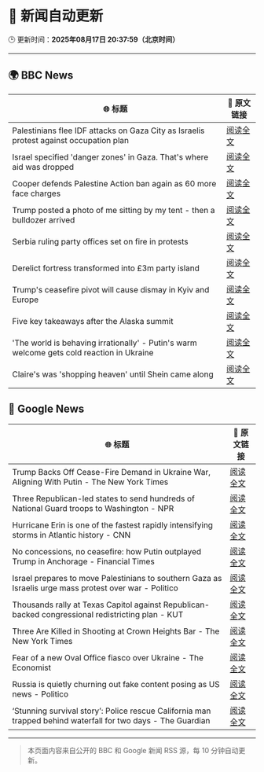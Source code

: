 # 🧠 新闻自动更新

🕒 更新时间：**2025年08月17日 20:37:59（北京时间）**

---

## 🌍 BBC News

| 🌐 标题 | 🔗 原文链接 |
|--------|-------------|
| Palestinians flee IDF attacks on Gaza City as Israelis protest against occupation plan | [阅读全文](https://www.bbc.com/news/articles/c2018wx3zlgo?at_medium=RSS&at_campaign=rss) |
| Israel specified 'danger zones' in Gaza. That's where aid was dropped | [阅读全文](https://www.bbc.com/news/videos/cn851l607djo?at_medium=RSS&at_campaign=rss) |
| Cooper defends Palestine Action ban again as 60 more face charges | [阅读全文](https://www.bbc.com/news/articles/c4gj93j2r2go?at_medium=RSS&at_campaign=rss) |
| Trump posted a photo of me sitting by my tent - then a bulldozer arrived | [阅读全文](https://www.bbc.com/news/articles/cx2x39d2jxvo?at_medium=RSS&at_campaign=rss) |
| Serbia ruling party offices set on fire in protests | [阅读全文](https://www.bbc.com/news/articles/c9qye9qvxn5o?at_medium=RSS&at_campaign=rss) |
| Derelict fortress transformed into £3m party island | [阅读全文](https://www.bbc.com/news/articles/crm4er70410o?at_medium=RSS&at_campaign=rss) |
| Trump's ceasefire pivot will cause dismay in Kyiv and Europe | [阅读全文](https://www.bbc.com/news/articles/clyvd2jpy1no?at_medium=RSS&at_campaign=rss) |
| Five key takeaways after the Alaska summit | [阅读全文](https://www.bbc.com/news/articles/c4gj9er0x0zo?at_medium=RSS&at_campaign=rss) |
| 'The world is behaving irrationally' - Putin's warm welcome gets cold reaction in Ukraine | [阅读全文](https://www.bbc.com/news/articles/ckg4mj4011lo?at_medium=RSS&at_campaign=rss) |
| Claire's was 'shopping heaven' until Shein came along | [阅读全文](https://www.bbc.com/news/articles/c23pek275p5o?at_medium=RSS&at_campaign=rss) |

## 📰 Google News

| 🌐 标题 | 🔗 原文链接 |
|--------|-------------|
| Trump Backs Off Cease-Fire Demand in Ukraine War, Aligning With Putin - The New York Times | [阅读全文](https://news.google.com/rss/articles/CBMimAFBVV95cUxQUDlqY01BSzJUUXRoMDhIWlU4TUcxaWJtRWFrX01UbUhVUXFUTS1SQ3JNRVpnYmtBRThSOHdFRTZ2YU9DWWl1SW9ZaGRvNjlLTHVZVUJESlpGTGV5T0g0ZTZXekRZdXZJdXljTDRHWmROMV9wSWNFckRabW41S2tPWjFud0ZkbVZuSWV6dS0ydkw2Mnd5a2NGeQ?oc=5) |
| Three Republican-led states to send hundreds of National Guard troops to Washington - NPR | [阅读全文](https://news.google.com/rss/articles/CBMixwFBVV95cUxNWU9uWllLcDQ0eVJfLURRdGdmN0VhaEUzZWRCTGw4d3NjSzJkRTVJVHM5N1FRRmJTNTZrb0hHV3AtcTZfdERkdGFaVnNrZjdCMUFGOG9Mb19FUE9rME44cWdkUXZFZ192NHlBRWxHdmdWcXgxemhzd2JXS3BoOTdBS3prbWRxQXJTOTdwV0U3czA1aWw0cng1bUpXUHFTbGxKRzZEb2JRWnFDMTdPbjJjbzc0Vzh1NWd3TWpfYVBRd0VzLWpDOGRJ?oc=5) |
| Hurricane Erin is one of the fastest rapidly intensifying storms in Atlantic history - CNN | [阅读全文](https://news.google.com/rss/articles/CBMihgFBVV95cUxNTl95bXBrN183dWoyQ0Q3R1JzVldqMFpjejcyVFhIakdMTWlIMC0wOUhHcG1iYm9XaTF2SW8xVTFZMEViS3dvQVRzTzQ4bzBISnJjRXY5OXZ0RjhvbExMY0xyQno0Vlc4THdaVmdoUU5BeHZIR2pmMnNoSzBucGZ1Mk83TjU2UdIBiwFBVV95cUxPbTZack8yRzlib3c2SDM3VkNSTUphQnFhRUR6RXp5WmhZQ2dTbmtuc0hKZ2tIUFY0ZG5zQmo0M2FoUW1VR3JmZFVzaGZnUUlSdTRha1lKUUEtTk1ZRC1meEJVS0YyZkV4SWxlQ2hJVjNkNVpVS0JRTE9TMU1FSjFRSnY4SEVlNWtCaXVJ?oc=5) |
| No concessions, no ceasefire: how Putin outplayed Trump in Anchorage - Financial Times | [阅读全文](https://news.google.com/rss/articles/CBMicEFVX3lxTE14Y09IUjl1V2xVUGo2d21jYWJicHhUYzRLVExKYmhrc2wxUnhmakpkQURlNnlicnNGM3hBXzNUQVg2QU13Yzdra1VtR3NMYVlHSHRHaXlBVmxvYW11cUlQRWdKTjllQTg5MWFRakpCUmQ?oc=5) |
| Israel prepares to move Palestinians to southern Gaza as Israelis urge mass protest over war - Politico | [阅读全文](https://news.google.com/rss/articles/CBMie0FVX3lxTE4zZjhyNXVJdEI3cFpPZTJEZmo2WlJnSV9fU3piM00zTlFlanAyMVZESEY0R3hPS3dwU1FLUHkya2JUeDB2ZF9fcmJhUkhzcHNIV1FJbjhzaG14b0FWV2J1WFc5ZXZ6THRWaXBiODNrcUZURndwc3JpblMySQ?oc=5) |
| Thousands rally at Texas Capitol against Republican-backed congressional redistricting plan - KUT | [阅读全文](https://news.google.com/rss/articles/CBMiqwFBVV95cUxOUjZwWkw5VHhVcGU0NDN1V1FPdWxXS1I3bUQ5T2RIdG1JQUNrOE5GOXZidjNPZ1VWUjEzWUFwdDZJcFVVcmpWODE4TTVDVUhGZC1IS3gxWDdVRlNqZExzWkxmWi1jZVBzZlBwOHNudVk3dlB4NVBhdEdFUW9MQWRISGRPd0phMklxeUYxQmRPcmYtd3J6SXlnQW1zemVheklHZ01oX3FDQzRVTEk?oc=5) |
| Three Are Killed in Shooting at Crown Heights Bar - The New York Times | [阅读全文](https://news.google.com/rss/articles/CBMiggFBVV95cUxOTW9GeVRWZU14TUNvakpRc1JrUE1FbXpsYVE4bXBxZk1ndzlZLVZyRnozbVJtUzJNcDVLaG1IazUtUEtOa2Q1WFVtenpqRGxJejhHMDZrbmU2Zjd3UDZDUU5qT3dIQVRRd1RKUUhIWlNfZm5IcGxIWWZENVBvaVl5dnBB?oc=5) |
| Fear of a new Oval Office fiasco over Ukraine - The Economist | [阅读全文](https://news.google.com/rss/articles/CBMikwFBVV95cUxOeDJNeXFmdkR5dDFZb3hZdXZnbm4zTTdEUFR4Z0I5OWpCZ3hTWF9OZFdQaXFqV3IxblBJcThfem8xWlh3RDBxLW9raV9Ndm9SOHBsTVM5dUZPREVBSTBKZW9CZE9qbDB2QnlNWTR6WERabUhrVkVfczdDWUdHOUNtdG5ZSUxHLVZldmxGUTNtUEZUbWc?oc=5) |
| Russia is quietly churning out fake content posing as US news - Politico | [阅读全文](https://news.google.com/rss/articles/CBMimgFBVV95cUxOYnBaWjZkOU5pUHhVQUlwcGpFdDhXV1ZBVXhQcjBVUnhCNFkySWptcFlKV1VVanQ4ell5X3pfZWRFeTAxUUNBbktzZjdMVVRuYXg0czZMNy1fYnNILXQ0QW1nU3dxbmpOOGdaRzdfQWx4OTQ2cHR0NTROZlJfTmpmREVKSk01d3lDYldYa2p1WnFLdnhfbEhFZnlR?oc=5) |
| ‘Stunning survival story’: Police rescue California man trapped behind waterfall for two days - The Guardian | [阅读全文](https://news.google.com/rss/articles/CBMiowFBVV95cUxNam9wMF9jUzdaTzlEOVpsbnpuWERldFhuczFUcHFwaU11eGliYTVsUjRXR1Y1UjRRU19adWNTR0FHUnVvb2tNd202Z3R5X0EzYmJyb0ZTR0NoUVpuendwRjMyNEZzR3V3SE5ReWY0U0dxMnE3M2UyMklyRkFXZkJZUXgtY2psN3FLVTdMdnotV1ZnVGtnM2VCQW1POHE1Z0ticVVV?oc=5) |

---
> 本页面内容来自公开的 BBC 和 Google 新闻 RSS 源，每 10 分钟自动更新。